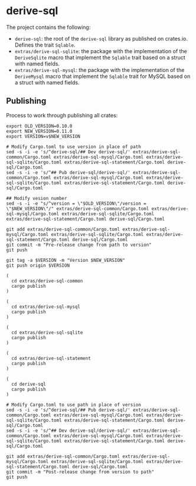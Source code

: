 # derive-sql

The project contains the following:

- `derive-sql`: the root of the `derive-sql` library as published on crates.io. Defines the trait `Sqlable`.
- `extras/derive-sql-sqlite`: the package with the implementation of the `DeriveSqlite` macro that implement the `Sqlable` trait
based on a struct with named fields.
- `extras/derive-sql-mysql`: the package with the implementation of the `DeriveMysql` macro that implement the `Sqlable` trait for MySQL based on a struct with named fields.

## Publishing

Process to work through publishing all crates:

```
export OLD_VERSION=0.10.0
export NEW_VERSION=0.11.0
export VERSION=v$NEW_VERSION

# Modify Cargo.toml to use version in place of path
sed -s -i -e 's/^derive-sql/## Dev derive-sql/' extras/derive-sql-common/Cargo.toml extras/derive-sql-mysql/Cargo.toml extras/derive-sql-sqlite/Cargo.toml extras/derive-sql-statement/Cargo.toml derive-sql/Cargo.toml
sed -s -i -e 's/^## Pub derive-sql/derive-sql/' extras/derive-sql-common/Cargo.toml extras/derive-sql-mysql/Cargo.toml extras/derive-sql-sqlite/Cargo.toml extras/derive-sql-statement/Cargo.toml derive-sql/Cargo.toml

## Modify vesion number
sed -s -i -e "s/^version = \"$OLD_VERSION\"/version = \"$NEW_VERSION\"/" extras/derive-sql-common/Cargo.toml extras/derive-sql-mysql/Cargo.toml extras/derive-sql-sqlite/Cargo.toml extras/derive-sql-statement/Cargo.toml derive-sql/Cargo.toml

git add extras/derive-sql-common/Cargo.toml extras/derive-sql-mysql/Cargo.toml extras/derive-sql-sqlite/Cargo.toml extras/derive-sql-statement/Cargo.toml derive-sql/Cargo.toml
git commit -m "Pre-release change from path to version"
git push

git tag -a $VERSION -m "Version $NEW_VERSION"
git push origin $VERSION

(
  cd extras/derive-sql-common
  cargo publish
)

(
  cd extras/derive-sql-mysql
  cargo publish
)

(
  cd extras/derive-sql-sqlite
  cargo publish
)

(
  cd extras/derive-sql-statement
  cargo publish
)

(
  cd derive-sql
  cargo publish
)

# Modify Cargo.toml to use path in place of version
sed -s -i -e 's/^derive-sql/## Pub derive-sql/' extras/derive-sql-common/Cargo.toml extras/derive-sql-mysql/Cargo.toml extras/derive-sql-sqlite/Cargo.toml extras/derive-sql-statement/Cargo.toml derive-sql/Cargo.toml
sed -s -i -e 's/^## Dev derive-sql/derive-sql/' extras/derive-sql-common/Cargo.toml extras/derive-sql-mysql/Cargo.toml extras/derive-sql-sqlite/Cargo.toml extras/derive-sql-statement/Cargo.toml derive-sql/Cargo.toml

git add extras/derive-sql-common/Cargo.toml extras/derive-sql-mysql/Cargo.toml extras/derive-sql-sqlite/Cargo.toml extras/derive-sql-statement/Cargo.toml derive-sql/Cargo.toml
git commit -m "Post-release change from version to path"
git push
```

